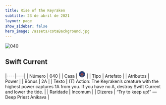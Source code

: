 ```yaml
---
title: Rise of the Keyraken
subtitle: 23 de abril de 2021
layout: page
show_sidebar: false
hero_image: /assets/cotaBackground.jpg
---
```


![040](https://cards-keyforge.s3.eu-north-1.amazonaws.com/media/en/rotk/040.png)

## Swift Current

|----|----|
| Número | 040 |
| Casa | ![Keyraken](https://raw.githubusercontent.com/cardsofkeyforge/cardsofkeyforge.github.io/master/rotk/keyraken.png "Keyraken") |
| Tipo | Artefato |
| Atributos | Power |
| Bônus | 2A |
| Texto | (T) Action: The Keyraken’s creature with  the highest power captures 1A from  you. If you have no A, destroy Swift  Current and lower the tide. |
| Raridade | Incomum |
| Dizeres | “Try to keep up!”  —Deep Priest Anikava |
